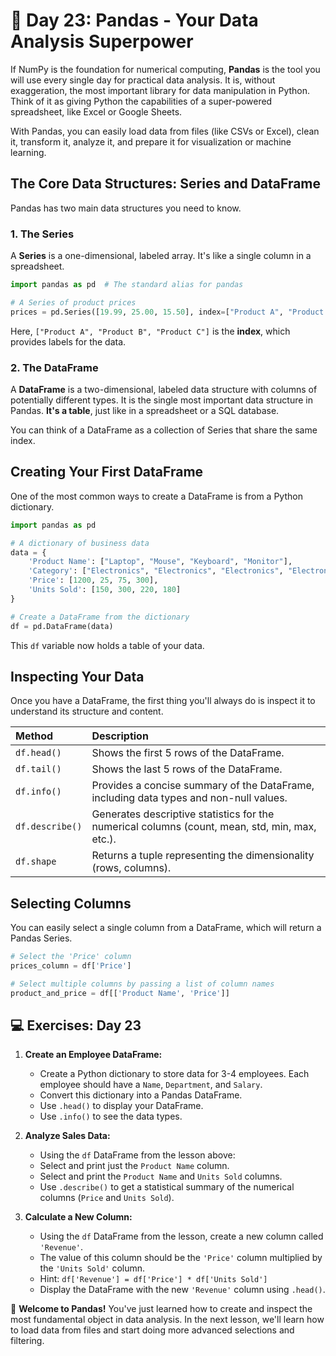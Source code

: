 # 📘 Day 23: Pandas - Your Data Analysis Superpower

If NumPy is the foundation for numerical computing, **Pandas** is the tool you will use every single day for practical data analysis. It is, without exaggeration, the most important library for data manipulation in Python. Think of it as giving Python the capabilities of a super-powered spreadsheet, like Excel or Google Sheets.

With Pandas, you can easily load data from files (like CSVs or Excel), clean it, transform it, analyze it, and prepare it for visualization or machine learning.

## The Core Data Structures: Series and DataFrame

Pandas has two main data structures you need to know.

### 1. The Series

A **Series** is a one-dimensional, labeled array. It's like a single column in a spreadsheet.

```python
import pandas as pd  # The standard alias for pandas

# A Series of product prices
prices = pd.Series([19.99, 25.00, 15.50], index=["Product A", "Product B", "Product C"])
```

Here, `["Product A", "Product B", "Product C"]` is the **index**, which provides labels for the data.

### 2. The DataFrame

A **DataFrame** is a two-dimensional, labeled data structure with columns of potentially different types. It is the single most important data structure in Pandas. **It's a table**, just like in a spreadsheet or a SQL database.

You can think of a DataFrame as a collection of Series that share the same index.

## Creating Your First DataFrame

One of the most common ways to create a DataFrame is from a Python dictionary.

```python
import pandas as pd

# A dictionary of business data
data = {
    'Product Name': ["Laptop", "Mouse", "Keyboard", "Monitor"],
    'Category': ["Electronics", "Electronics", "Electronics", "Electronics"],
    'Price': [1200, 25, 75, 300],
    'Units Sold': [150, 300, 220, 180]
}

# Create a DataFrame from the dictionary
df = pd.DataFrame(data)
```

This `df` variable now holds a table of your data.

## Inspecting Your Data

Once you have a DataFrame, the first thing you'll always do is inspect it to understand its structure and content.

| Method         | Description                                        |
| :------------- | :------------------------------------------------- |
| `df.head()`    | Shows the first 5 rows of the DataFrame.           |
| `df.tail()`    | Shows the last 5 rows of the DataFrame.            |
| `df.info()`    | Provides a concise summary of the DataFrame, including data types and non-null values. |
| `df.describe()`| Generates descriptive statistics for the numerical columns (count, mean, std, min, max, etc.). |
| `df.shape`     | Returns a tuple representing the dimensionality (rows, columns). |

## Selecting Columns

You can easily select a single column from a DataFrame, which will return a Pandas Series.

```python
# Select the 'Price' column
prices_column = df['Price']

# Select multiple columns by passing a list of column names
product_and_price = df[['Product Name', 'Price']]
```

## 💻 Exercises: Day 23

1. **Create an Employee DataFrame:**
    * Create a Python dictionary to store data for 3-4 employees. Each employee should have a `Name`, `Department`, and `Salary`.
    * Convert this dictionary into a Pandas DataFrame.
    * Use `.head()` to display your DataFrame.
    * Use `.info()` to see the data types.

2. **Analyze Sales Data:**
    * Using the `df` DataFrame from the lesson above:
    * Select and print just the `Product Name` column.
    * Select and print the `Product Name` and `Units Sold` columns.
    * Use `.describe()` to get a statistical summary of the numerical columns (`Price` and `Units Sold`).

3. **Calculate a New Column:**
    * Using the `df` DataFrame from the lesson, create a new column called `'Revenue'`.
    * The value of this column should be the `'Price'` column multiplied by the `'Units Sold'` column.
    * Hint: `df['Revenue'] = df['Price'] * df['Units Sold']`
    * Display the DataFrame with the new `'Revenue'` column using `.head()`.

🎉 **Welcome to Pandas!** You've just learned how to create and inspect the most fundamental object in data analysis. In the next lesson, we'll learn how to load data from files and start doing more advanced selections and filtering.
